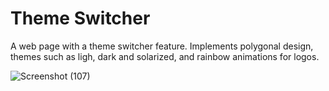 # Theme Switcher
A web page with a theme switcher feature. Implements polygonal design, themes such as ligh, dark and solarized, and rainbow animations for logos.

![Screenshot (107)](https://user-images.githubusercontent.com/46415136/101513058-66e9d980-3984-11eb-8e88-0f76607b543b.png)
